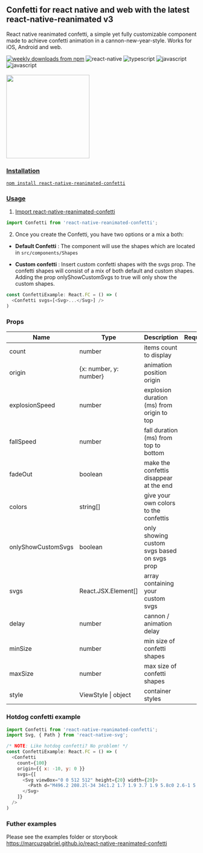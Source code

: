 <h2 align="left">Confetti for react native and web with the latest react-native-reanimated v3</h2>

React native reanimated confetti, a simple yet fully customizable component made to achieve confetti animation in a cannon-new-year-style. Works for iOS, Android and web.

<div style="flex-direction: row">
<a href="https://www.npmjs.com/package/react-native-reanimated-confetti">
  <img alt="weekly downloads from npm" src="https://img.shields.io/npm/dw/react-native-reanimated-confetti"></a>
  <img alt="react-native" src="https://img.shields.io/badge/React_Native-20232A?style=flat-square&logo=react&logoColor=61DAFB"></a>
  <img alt="typescript" src="https://img.shields.io/badge/TypeScript-007ACC?style=flat-square&logo=typescript&logoColor=white"></a>
  <img alt="javascript" src="https://img.shields.io/badge/JavaScript-323330?style=flat-square&logo=javascript&logoColor=F7DF1E"></a>
  <img alt="javascript" src="https://img.shields.io/badge/storybook-FF4785?style=flat-square&logo=storybook&logoColor=white"></a>
<a href="#badge">
</div>
<br>
<img width="220px" src="https://github.com/marcuzgabriel/react-native-reanimated-confetti/blob/main/packages/web/gifs/confetti.gif" />

### Installation
`npm install react-native-reanimated-confetti`

### Usage
  1. Import react-native-reanimated-confetti

  ```javascript
  import Confetti from 'react-native-reanimated-confetti';
  ```

  2. Once you create the Confetti, you have two options or a mix a both:

  - **Default Confetti** : The component will use the shapes which are located in ```src/components/Shapes```

  - **Custom confetti** : Insert custom confetti shapes with the svgs prop. The confetti shapes will consist of a mix of both default and custom shapes. Adding the prop onlyShowCustomSvgs to true will only show the custom shapes.

  ```js
  const ConfettiExample: React.FC = () => (
    <Confetti svgs=[<Svg>...</Svg>] />
  )
  ```

### Props
| Name               | Type                   | Description                                 | Required | Default         |
| ------------------ | ---------------------- | ------------------------------------------- | -------- | --------------- |
| count              | number                 | items count to display                      |          | 100             |
| origin             | {x: number, y: number} | animation position origin                   |          | { x: -10, y: 0} |
| explosionSpeed     | number                 | explosion duration (ms) from origin to top  |          | 350             |
| fallSpeed          | number                 | fall duration (ms) from top to bottom       |          | 3000            |
| fadeOut            | boolean                | make the confettis disappear at the end     |          | false           |
| colors             | string\[]              | give your own colors to the confettis       |          | default colors  |
| onlyShowCustomSvgs | boolean                | only showing custom svgs based on svgs prop |          | false           |
| svgs               | React.JSX.Element\[]   | array containing your custom svgs           |          | \[]             |
| delay              | number                 | cannon / animation delay                    |          | 0               |
| minSize            | number                 | min size of confetti shapes                 |          | 20              |
| maxSize            | number                 | max size of confetti shapes                 |          | 30              |
| style              | ViewStyle \| object    | container styles                            |          | {}              |

### Hotdog confetti example
```js
import Confetti from 'react-native-reanimated-confetti';
import Svg, { Path } from 'react-native-svg';

/* NOTE: Like hotdog confetti? No problem! */
const ConfettiExample: React.FC = () => (
  <Confetti
    count={100}
    origin={{ x: -10, y: 0 }}
    svgs={[
      <Svg viewBox="0 0 512 512" height={20} width={20}>
        <Path d="M496.2 208.2l-34 34c1.2 1.7 1.9 3.7 1.9 5.8c0 2.6-1 5.2-2.9 7L255 461.1c-1.9 1.9-4.4 2.9-7 2.9c-2.1 0-4.1-.7-5.8-1.9l-34 34c10.7 10.2 25 15.8 39.8 15.8c15.4 0 30.1-6.1 41-17L495 289c10.9-10.9 17-25.6 17-41c0-14.8-5.7-29.1-15.8-39.8zM15.8 303.8l34-34c-1.2-1.7-1.9-3.7-1.9-5.8c0-2.6 1-5.2 2.9-7L17 223 50.9 257 257 50.9c1.9-1.9 4.4-2.9 7-2.9c2.1 0 4.1 .7 5.8 1.9l34-34C293.1 5.7 278.8 0 264 0c-15.4 0-30.1 6.1-41 17L17 223C6.1 233.9 0 248.6 0 264c0 14.8 5.7 29.1 15.8 39.8zM447.6 143.6l-304 304c-21.9 21.9-57.3 21.9-79.2 0s-21.9-57.3 0-79.2l304-304c21.9-21.9 57.3-21.9 79.2 0s21.9 57.3 0 79.2zm33.9 33.9c40.6-40.6 40.6-106.5 0-147.1s-106.5-40.6-147.1 0l-304 304c-40.6 40.6-40.6 106.5 0 147.1s106.5 40.6 147.1 0l304-304zm-70.2-38.2c6.2-6.2 6.2-16.4 0-22.6s-16.4-6.2-22.6 0c-7 7-12.5 10.8-17 13.1c-4.5 2.3-8.5 3.4-13.6 4.7l-1.5 .4c-4.7 1.2-10.9 2.7-17.3 5.6c-7.4 3.4-14.8 8.4-22.7 16.3c-16.2 16.2-20.5 30.7-24 42.7l0 .1c-3.1 10.6-5.5 18.8-16 29.2c-5.5 5.5-9.5 7.8-12.4 9.1c-3 1.3-5.8 1.7-10.6 2.4l-.4 .1c-4.6 .6-10.9 1.6-18 4.5c-7.4 3.1-14.8 8.1-22.6 15.9c-16.2 16.2-20.5 30.7-24 42.7l0 .1c-3.1 10.6-5.5 18.8-16 29.2c-5.5 5.5-9.7 8.1-13.3 9.8c-3.6 1.6-6.9 2.5-12 3.7l-1.2 .3c-5.6 1.4-12.6 3.2-20.4 7.3c-7.9 4-16 9.9-25 18.9c-6.2 6.2-6.2 16.4 0 22.6s16.4 6.2 22.6 0c7-7 12.5-10.8 17-13.1c4.5-2.3 8.5-3.4 13.6-4.7l1.5-.4 0 0c4.7-1.2 10.9-2.7 17.3-5.6c7.4-3.4 14.8-8.4 22.7-16.3c16.2-16.2 20.5-30.7 24-42.7l0-.1c3.1-10.6 5.5-18.8 16-29.2c5.5-5.5 9.5-7.8 12.4-9.1c3-1.3 5.8-1.7 10.6-2.4l.4-.1c4.6-.6 10.9-1.6 18-4.5c7.4-3.1 14.8-8.1 22.6-15.9c16.2-16.2 20.5-30.7 24-42.7l0-.1c3.1-10.6 5.5-18.8 16-29.2c5.5-5.5 9.7-8.1 13.3-9.8c3.6-1.6 6.9-2.5 12-3.7l1.2-.3c5.6-1.4 12.6-3.2 20.4-7.3c7.9-4 16-9.9 25-18.9z"/>
      </Svg>
    ]}
  />
)
```

### Futher examples

Please see the examples folder or storybook https://marcuzgabriel.github.io/react-native-reanimated-confetti
